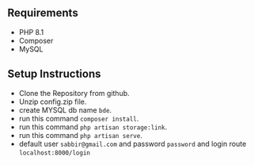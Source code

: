 

## Requirements
- PHP 8.1
- Composer
- MySQL 

## Setup Instructions
- Clone the Repository from github.
- Unzip config.zip file.
- create MYSQL db name `bde`.
- run this command `composer install`.
- run this command `php artisan storage:link`.
- run this command `php artisan serve`.
- default user `sabbir@gmail.com` and password `password` and login route `localhost:8000/login`